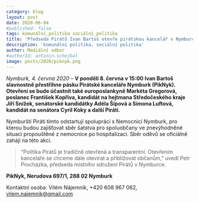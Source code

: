 ```yaml
---
category: blog
layout: post
date: 2020-06-04
#published: false
tags: komunální_politika sociální_politika
title: 'Předseda Pirátů Ivan Bartoš otevře pirátskou kancelář v Nymburce'
description: 'komunální politika, sociální politika'
author: Mediální odbor
#authorId: antonin.schejbal
image: posts/2020/piknyk.png
---
```

*Nymburk, 4. června 2020* – **V pondělí 8. června v 15:00 Ivan Bartoš slavnostně přestřihne pásku Pirátské kanceláře Nymburk (PikNyk). Otevření se bude účastnit také europoslankyně Markéta Gregorová, poslanec František Kopřiva, kandidát na hejtmana Středočeského kraje Jiří Snížek, senátorské kandidátky Adéla Šípová a Simona Luftová, kandidát na senátora Cyril Koky a další Piráti.**

Nymburští Piráti tímto odstartují spolupráci s Nemocnicí Nymburk, pro kterou budou zajišťovat sběr šatstva pro spoluobčany ve znevýhodněné situaci propouštěné z nemocnice po hospitalizaci. Sběr oděvů se oficiálně zahájí na této akci.

> “Politika Pirátů je tradičně otevřená a transparentní. Otevřením kanceláře se chceme dále otevírat a přibližovat občanům,” uvedl Petr Procházka, předseda místního sdružení Pirátů v Nymburce.

**PikNyk, Nerudova 697/1, 288 02 Nymburk**

Kontaktní osoba: Vilém Nájemník, +420 608 967 062, vilem.najemnik@gmail.com
